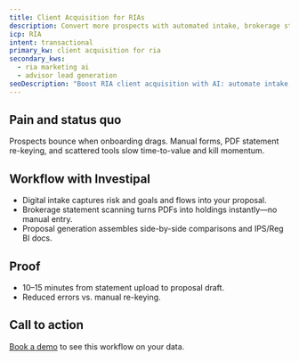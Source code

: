 ```yaml
---
title: Client Acquisition for RIAs
description: Convert more prospects with automated intake, brokerage statement scanning, and proposal generation.
icp: RIA
intent: transactional
primary_kw: client acquisition for ria
secondary_kws:
  - ria marketing ai
  - advisor lead generation
seoDescription: "Boost RIA client acquisition with AI: automate intake, scan brokerage statements, and generate compliance-ready proposals."
---
```


## Pain and status quo

Prospects bounce when onboarding drags. Manual forms, PDF statement re-keying, and scattered tools slow time-to-value and kill momentum.

## Workflow with Investipal

- Digital intake captures risk and goals and flows into your proposal.
- Brokerage statement scanning turns PDFs into holdings instantly—no manual entry.
- Proposal generation assembles side-by-side comparisons and IPS/Reg BI docs.

## Proof

- 10–15 minutes from statement upload to proposal draft.
- Reduced errors vs. manual re-keying.

## Call to action

[Book a demo](/book-a-demo) to see this workflow on your data.
